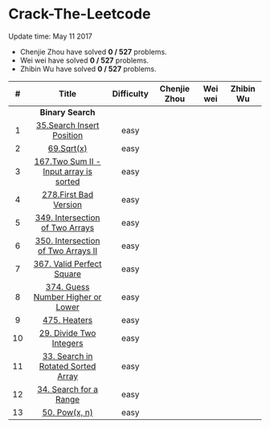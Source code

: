 # Crack-The-Leetcode

Update time: May 11 2017

* Chenjie Zhou have solved **0 / 527** problems.
* Wei wei have solved **0 / 527** problems.
* Zhibin Wu have solved **0 / 527** problems.

| # | Title | Difficulty |Chenjie Zhou | Wei wei | Zhibin Wu |
|:---:|:---:|:---:|:---:|:---:|:---:|
||**Binary Search**|
| 1 | [35.Search Insert Position](https://leetcode.com/problems/search-insert-position/#/description)|easy||||
| 2 | [69.Sqrt(x)](https://leetcode.com/problems/sqrtx/#/description) |easy||||
| 3 | [167.Two Sum II - Input array is sorted](https://leetcode.com/problems/two-sum-ii-input-array-is-sorted/#/description) |easy||||
| 4 | [278.First Bad Version](https://leetcode.com/problems/first-bad-version/#/description) |easy||||
| 5 | [349. Intersection of Two Arrays](https://leetcode.com/problems/intersection-of-two-arrays/#/description) |easy||||
| 6 | [350. Intersection of Two Arrays II](https://leetcode.com/problems/intersection-of-two-arrays-ii/#/description) |easy||||
| 7 | [367. Valid Perfect Square](https://leetcode.com/problems/valid-perfect-square/#/description) |easy||||
| 8 | [374. Guess Number Higher or Lower](https://leetcode.com/problems/guess-number-higher-or-lower/#/description) |easy||||
| 9 | [475. Heaters](https://leetcode.com/tag/binary-search/) |easy||||
| 10 | [29. Divide Two Integers](https://leetcode.com/problems/divide-two-integers/#/description) |easy||||
| 11 | [33. Search in Rotated Sorted Array](https://leetcode.com/problems/search-in-rotated-sorted-array/#/description) |easy||||
| 12 | [34. Search for a Range](https://leetcode.com/problems/search-for-a-range/#/description) |easy||||
| 13 | [50. Pow(x, n)](https://leetcode.com/problems/powx-n/#/description) |easy||||